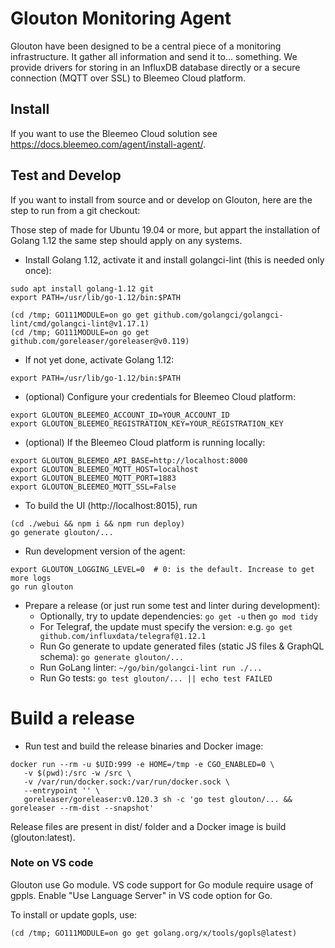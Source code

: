 # Glouton Monitoring Agent

Glouton have been designed to be a central piece of
a monitoring infrastructure. It gather all information and
send it to... something. We provide drivers for storing in
an InfluxDB database directly or a secure connection (MQTT over SSL) to
Bleemeo Cloud platform.

## Install

If you want to use the Bleemeo Cloud solution see https://docs.bleemeo.com/agent/install-agent/.

## Test and Develop

If you want to install from source and or develop on Glouton, here are the step to run from a git checkout:

Those step of made for Ubuntu 19.04 or more, but appart the installation of Golang 1.12 the same step should apply on any systems.

- Install Golang 1.12, activate it and install golangci-lint (this is needed only once):

```
sudo apt install golang-1.12 git
export PATH=/usr/lib/go-1.12/bin:$PATH

(cd /tmp; GO111MODULE=on go get github.com/golangci/golangci-lint/cmd/golangci-lint@v1.17.1)
(cd /tmp; GO111MODULE=on go get github.com/goreleaser/goreleaser@v0.119)
```

- If not yet done, activate Golang 1.12:

```
export PATH=/usr/lib/go-1.12/bin:$PATH
```

- (optional) Configure your credentials for Bleemeo Cloud platform:

```
export GLOUTON_BLEEMEO_ACCOUNT_ID=YOUR_ACCOUNT_ID
export GLOUTON_BLEEMEO_REGISTRATION_KEY=YOUR_REGISTRATION_KEY
```

- (optional) If the Bleemeo Cloud platform is running locally:
```
export GLOUTON_BLEEMEO_API_BASE=http://localhost:8000
export GLOUTON_BLEEMEO_MQTT_HOST=localhost
export GLOUTON_BLEEMEO_MQTT_PORT=1883
export GLOUTON_BLEEMEO_MQTT_SSL=False
```

- To build the UI (http://localhost:8015), run

```
(cd ./webui && npm i && npm run deploy)
go generate glouton/...
```

- Run development version of the agent:

```
export GLOUTON_LOGGING_LEVEL=0  # 0: is the default. Increase to get more logs
go run glouton
```

- Prepare a release (or just run some test and linter during development):
   - Optionally, try to update dependencies: `go get -u` then `go mod tidy`
   - For Telegraf, the update must specify the version: e.g. `go get github.com/influxdata/telegraf@1.12.1`
   - Run Go generate to update generated files (static JS files & GraphQL schema): `go generate glouton/...`
   - Run GoLang linter: `~/go/bin/golangci-lint run ./...`
   - Run Go tests: `go test glouton/... || echo test FAILED`

# Build a release

- Run test and build the release binaries and Docker image:

```
docker run --rm -u $UID:999 -e HOME=/tmp -e CGO_ENABLED=0 \
   -v $(pwd):/src -w /src \
   -v /var/run/docker.sock:/var/run/docker.sock \
   --entrypoint '' \
   goreleaser/goreleaser:v0.120.3 sh -c 'go test glouton/... && goreleaser --rm-dist --snapshot'
```

Release files are present in dist/ folder and a Docker image is build (glouton:latest).

### Note on VS code

Glouton use Go module. VS code support for Go module require usage of gppls.
Enable "Use Language Server" in VS code option for Go.

To install or update gopls, use:

```
(cd /tmp; GO111MODULE=on go get golang.org/x/tools/gopls@latest)
```
